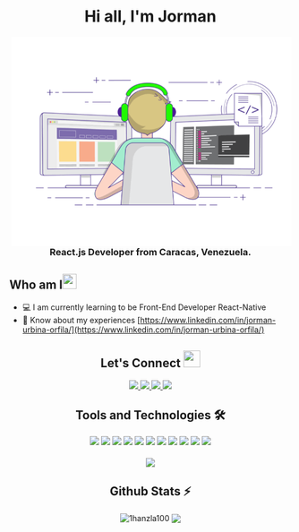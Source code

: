 <h1 align="center">Hi all, I'm Jorman</h1>
<img align="right" alt="GIF" src="https://raw.githubusercontent.com/devSouvik/devSouvik/master/gif3.gif" width="500"/>

<h3 align="center">React.js Developer from Caracas, Venezuela.</h3>
<h2 align="left">Who am I<img src="https://media.giphy.com/media/pDh3IDoUswmZrqdRip/giphy.gif" height="27px" width="25px"></h2>


- 💻 I am currently learning to be Front-End Developer React-Native
- 📄 Know about my experiences [https://www.linkedin.com/in/jorman-urbina-orfila/](https://www.linkedin.com/in/jorman-urbina-orfila/)

<h2 align="center"> Let's Connect <img src="https://media.giphy.com/media/jOz35yxbuhvVQDKrce/giphy.gif" height="30px" width="30px"></h2>

<div align="center">
      <a href="https://www.linkedin.com/in/jorman-urbina-orfila/">
        <img src="https://img.shields.io/badge/LinkedIn-0077B5?style=for-the-badge&logo=linkedin&logoColor=white">
      </a>
      <a href="https://github.com/jojourbina">
        <img src="https://img.shields.io/badge/GitHub-100000?style=for-the-badge&logo=github&logoColor=white">
      </a>
      <a href="mailto:jormanurbina1@gmail.com">
        <img src="https://img.shields.io/badge/Gmail-D14836?style=for-the-badge&logo=gmail&logoColor=white">
      </a>
      <a href="https://www.instagram.com/jormanurbina/">
        <img src="https://img.shields.io/badge/Instagram-E4405F?style=for-the-badge&logo=instagram&logoColor=white">
      </a>
</div>

<h2 align="center">Tools and Technologies 🛠</h2>
<div align="center">
      
  <img src="https://img.shields.io/badge/Github-181717?style=for-the-badge&logo=github&logoColor=white" />
  <img src="https://img.shields.io/badge/Git-F05032?style=for-the-badge&logo=Git&logoColor=white" />
  <img src="https://img.shields.io/badge/Html-E34F26?style=for-the-badge&logo=html5&logoColor=white" />
   <img src="https://img.shields.io/badge/Css-1572B6?style=for-the-badge&logo=Css3&logoColor=white" /> 
    <img src="https://img.shields.io/badge/Sass-CC6699?style=for-the-badge&logo=Sass&logoColor=white" />
 <img src="https://img.shields.io/badge/Bootstrap-7952B3?style=for-the-badge&logo=bootstrap&logoColor=white" />
  <img src="https://img.shields.io/badge/Tailwindcss-06B6D4?style=for-the-badge&logo=tailwindcss&logoColor=white"/>  
  <img src="https://img.shields.io/badge/Javascript-F7DF1E?style=for-the-badge&logo=javascript&logoColor=white" />
  <img src="https://img.shields.io/badge/React-61DAFB?style=for-the-badge&logo=react&logoColor=white" />
<img src="https://img.shields.io/badge/Webpack-8DD6F9?style=for-the-badge&logo=Webpack&logoColor=white" />
<img src="https://img.shields.io/badge/Npm-CB3837?style=for-the-badge&logo=Npm&logoColor=white" />

 
      
      
<br>
<br>
  <img align="center" src="https://github-readme-stats.vercel.app/api/top-langs/?username=jojourbina&theme=dark&layout=compact&langs_count=20&hide_title=true"/>
</div>

<!-- Github Stats Section -->
<h2 align="center">Github Stats ⚡</h2>
<p align=center>
  <div align=center>
      <img align="center" width="45%" src="https://github-readme-streak-stats.herokuapp.com/?user=jojourbina&theme=react&border=61dafb&hide_border=true" alt="1hanzla100" />
      <img align="center" width="45%" src="https://github-readme-stats.vercel.app/api?username=jojourbina&show_icons=true&theme=react&border_color=61dafb&hide_border=true" />
  </div>
</p>
